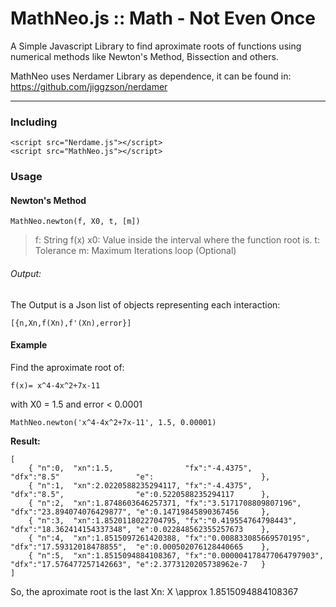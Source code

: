 # MathNeo.js :: Math - Not Even Once

A Simple Javascript Library to find aproximate roots of functions
using numerical methods like Newton's Method, Bissection and others.

MathNeo uses Nerdamer Library as dependence, it can be found in: https://github.com/jiggzson/nerdamer

___
### Including

    <script src="Nerdame.js"></script>
    <script src="MathNeo.js"></script>

### Usage


#### Newton's Method

    MathNeo.newton(f, X0, t, [m])
    
>f:  String f(x)
>x0: Value inside the interval where the function root is.
>t:  Tolerance
>m:  Maximum Iterations loop (Optional)
    
###### Output: 
   The Output is a Json list of objects representing each interaction:

    [{n,Xn,f(Xn),f'(Xn),error}]

#### Example
Find the aproximate root of: 

    f(x)= x^4-4x^2+7x-11 

with X0 = 1.5 and error < 0.0001

    MathNeo.newton('x^4-4x^2+7x-11', 1.5, 0.00001)

**Result:**
    
    [
        { "n":0,  "xn":1.5,                "fx":"-4.4375",                   "dfx":"8.5"                 "e":                        },
        { "n":1,  "xn":2.0220588235294117, "fx":"-4.4375",                   "dfx":"8.5",                "e":0.5220588235294117      },
        { "n":2,  "xn":1.8748603646257371, "fx":"3.5171708809807196",        "dfx":"23.894074076429877", "e":0.14719845890367456     },
        { "n":3,  "xn":1.8520118022704795, "fx":"0.419554764798443",         "dfx":"18.362414154337348", "e":0.022848562355257673    },
        { "n":4,  "xn":1.8515097261420388, "fx":"0.008833085669570195",      "dfx":"17.59312018478855",  "e":0.000502076128440665    },
        { "n":5,  "xn":1.8515094884108367, "fx":"0.000004178477064797903",   "dfx":"17.576477257142663", "e":2.3773120205738962e-7   }
    ]

So, the aproximate root is the last Xn:
    X \approx 1.8515094884108367